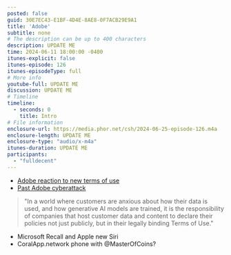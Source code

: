 ```yaml
---
posted: false
guid: 30E7EC43-E1BF-4D4E-8AE8-0F7ACB29E9A1
title: 'Adobe'
subtitle: none
# The description can be up to 400 characters
description: UPDATE ME
time: 2024-06-11 18:00:00 -0400
itunes-explicit: false
itunes-episode: 126
itunes-episodeType: full
# More info
youtube-full: UPDATE ME
discussion: UPDATE ME
# Timeline
timeline:
  - seconds: 0
    title: Intro
# File information
enclosure-url: https://media.phor.net/csh/2024-06-25-episode-126.m4a
enclosure-length: UPDATE ME
enclosure-type: "audio/x-m4a"
itunes-duration: UPDATE ME
participants:
  - "fulldecent"
---
```


- [Adobe reaction to new terms of use](https://blog.adobe.com/en/publish/2024/06/10/updating-adobes-terms-of-use?)
- [Past Adobe cyberattack](https://www.theverge.com/2013/10/29/5042434/adobe-cyberattack-takes-38-million-passwords-photoshop-source-code)

<!--end of quick notes-->

> "In a world where customers are anxious about how their data is used, and how generative AI models are trained, it is the responsibility of companies that host customer data and content to declare their policies not just publicly, but in their legally binding Terms of Use."

- Microsoft Recall and Apple new Siri
- CoralApp.network phone with @MasterOfCoins? 
